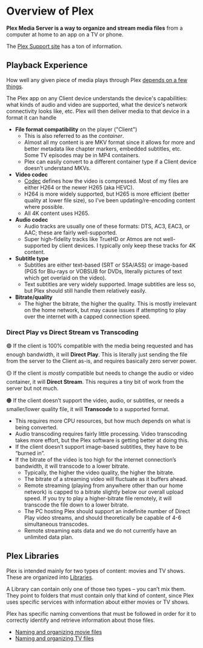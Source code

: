 # Overview of Plex

**Plex Media Server is a way to organize and stream media files** from a computer at home to an app on a TV or phone.

The [Plex Support site](https://support.plex.tv/articles/) has a ton of information.

## Playback Experience
How well any given piece of media plays through Plex [depends on a few things](https://support.plex.tv/articles/200430303-streaming-overview/).

The Plex app on any Client device understands the device's capabilities: what kinds of audio and video are supported, what the device's network connectivity looks like, etc. Plex will then deliver media to that device in a format it can handle

* **File format compatibility** on the player ("Client")
  * This is also referred to as the _container_.
  * Almost all my content is are MKV format since it allows for more and better metadata like chapter markers, embedded subtitles, etc. Some TV episodes may be in MP4 containers.
  * Plex can easily convert to a different container type if a Client device doesn’t understand MKVs.
* **Video codec**
  * [Codec](https://en.wikipedia.org/wiki/Video_codec) defines how the video is compressed. Most of my files are either H264 or the newer H265 (aka HEVC).
  * H264 is more widely supported, but H265 is more efficient (better quality at lower file size), so I've been updating/re-encoding content where possible.
  * All 4K content uses H265.
* **Audio codec**
  * Audio tracks are usually one of these formats: DTS, AC3, EAC3, or AAC; these are fairly well-supported.
  * Super high-fidelity tracks like TrueHD or Atmos are not well-supported by client devices. I typically only keep these tracks for 4K content.
* **Subtitle type**
  * Subtitles are either text-based (SRT or SSA/ASS) or image-based (PGS for Blu-rays or VOBSUB for DVDs, literally pictures of text which get overlaid on the video).
  * Text subtitles are very widely supported. Image subtitles are less so, but Plex should still handle them relatively easily.
* **Bitrate/quality**
  * The higher the bitrate, the higher the quality. This is mostly irrelevant on the home network, but may cause issues if attempting to play over the internet with a capped connection speed.
 
### Direct Play vs Direct Stream vs Transcoding
🟢 If the client is 100% compatible with the media being requested and has enough bandwidth, it will **Direct Play**. This is literally just sending the file from the server to the Client as-is, and requires basically zero server power.

🟡 If the client is _mostly_ compatible but needs to change the audio or video container, it will **Direct Stream**. This requires a tiny bit of work from the server but not much.

🟠 If the client doesn’t support the video, audio, or subtitles, or needs a smaller/lower quality file, it will **Transcode** to a supported format.
* This requires more CPU resources, but how much depends on what is being converted.
* Audio transcoding requires fairly little processing. Video transcoding takes more effort, but the Plex software is getting better at doing this.
* If the client doesn’t support image-based subtitles, they have to be “burned in”.
* If the bitrate of the video is too high for the internet connection’s bandwidth, it will transcode to a lower bitrate.
  * Typically, the higher the video quality, the higher the bitrate.
  * The bitrate of a streaming video will fluctuate as it buffers ahead.
  * Remote streaming (playing from anywhere other than our home network) is capped to a bitrate slightly below our overall upload speed. If you try to play a higher-bitrate file remotely, it will transcode the file down to a lower bitrate.
  * The PC hosting Plex should support an indefinite number of Direct Play video streams, and should theoretically be capable of 4-6 simultaneous transcodes.
  * Remote streaming eats data and we do not currently have an unlimited data plan.

## Plex Libraries
Plex is intended mainly for two types of content: movies and TV shows. These are organized into [Libraries](https://support.plex.tv/articles/200288916-overview/).

A Library can contain only one of those two types – you can’t mix them. They point to folders that must contain only that kind of content, since Plex uses specific services with information about either movies or TV shows.

Plex has specific naming conventions that must be followed in order for it to correctly identify and retrieve information about those files.
* [Naming and organizing movie files](https://support.plex.tv/articles/categories/your-media/naming-your-movie-media-files/)
* [Naming and organizing TV files](https://support.plex.tv/articles/categories/your-media/naming-and-organizing-tv-shows/)


